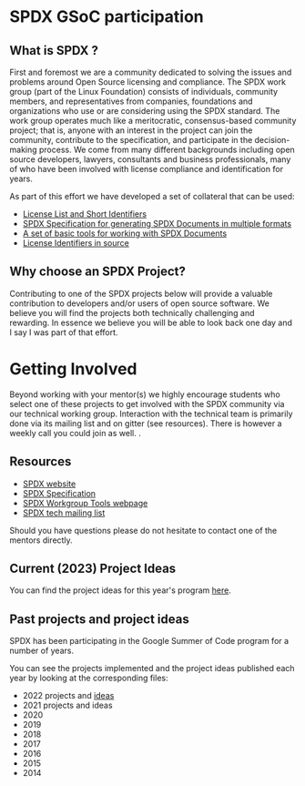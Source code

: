 # SPDX GSoC participation

## What is SPDX ?

First and foremost we are a community dedicated to solving the issues and problems around Open Source licensing and compliance. The SPDX work group (part of the Linux Foundation) consists of individuals, community members, and representatives from companies, foundations and organizations who use or are considering using the SPDX standard. The work group operates much like a meritocratic, consensus-based community project; that is, anyone with an interest in the project can join the community, contribute to the specification, and participate in the decision-making process. We come from many different backgrounds including open source developers, lawyers, consultants and business professionals, many of who have been involved with license compliance and identification for years.

As part of this effort we have developed a set of collateral that can be used:

  - [License List and Short Identifiers](https://spdx.org/using-spdx)
  - [SPDX Specification for generating SPDX Documents in multiple formats](https://spdx.org/using-spdx)
  - [A set of basic tools for working with SPDX Documents](https://spdx.org/tools)
  - [License Identifiers in source](https://spdx.org/using-spdx)

## Why choose an SPDX Project?

Contributing to one of the SPDX projects below will provide a valuable contribution to developers and/or users of open source software. We believe you will find the projects both technically challenging and rewarding. In essence we believe you will be able to look back one day and I say I was part of that effort.

  

# Getting Involved

Beyond working with your mentor(s) we highly encourage students who select one of these projects to get involved with the SPDX community via our technical working group. Interaction with the technical team is primarily done via its mailing list and on gitter (see resources). There is however a weekly call you could join as well. .

## Resources

  - [SPDX website](http://spdx.org)
  - [SPDX Specification](https://spdx.org/specifications)
  - [SPDX Workgroup Tools webpage](https://spdx.org/tools)
  - [SPDX tech mailing list](https://lists.spdx.org/mailman/listinfo/spdx-tech)


Should you have questions please do not hesitate to contact one of the mentors directly.


## Current (2023) Project Ideas

You can find the project ideas for this year's program [here](2023_ideas.md).

## Past projects and project ideas

SPDX has been participating in the Google Summer of Code program for a number of years.

You can see the projects implemented and the project ideas published each year by looking at the corresponding files:

- 2022 projects and [ideas](2022_ideas.md)
- 2021 projects and ideas
- 2020
- 2019
- 2018
- 2017
- 2016
- 2015
- 2014

